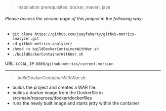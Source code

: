 > Installation prerequisites: docker, maven, java

###### Please access the version page of this project in the following way:

* `git clone https://github.com/joeyfaherty/github-metrics-analyzer.git`
* `cd github-metrics-analyzer/`
* `chmod +x buildDockerContainerWithWar.sh`
* `./buildDockerContainerWithWar.sh`

URL: `LOCAL_IP:8080/github-metrics/current-version`

***

> *buildDockerContainerWithWar.sh:*

* builds the project and creates a WAR file.
* builds a docker image from the Dockerfile in src/main/resources/docker/dockerfiles
* runs the newly built image and starts jetty within the container
